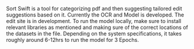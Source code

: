 Sort Swift is a tool for categorizing pdf and then suggesting tailored edit suggestions based on it. Currently the OCR and Model is developed. The edit site is in development. To run the model locally, make sure to install relevant libraries as mentioned and making sure of the correct locations of the datasets in the file. Depending on the system specifications, it takes roughly around 6-12hrs to run the model for 3 Epochs. 
